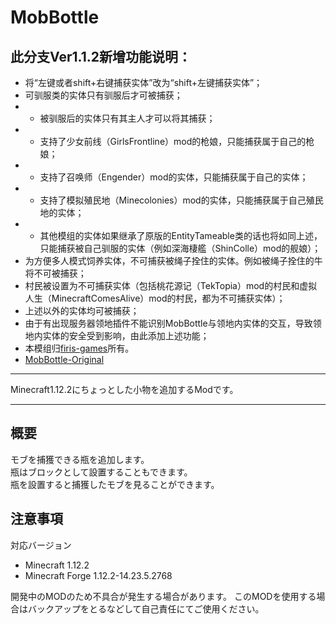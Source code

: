 MobBottle
===
## 此分支Ver1.1.2新增功能说明：  
- 将“左键或者shift+右键捕获实体”改为“shift+左键捕获实体”；  
- 可驯服类的实体只有驯服后才可被捕获；  
- - 被驯服后的实体只有其主人才可以将其捕获；  
- - 支持了少女前线（GirlsFrontline）mod的枪娘，只能捕获属于自己的枪娘；  
- - 支持了召唤师（Engender）mod的实体，只能捕获属于自己的实体；  
- - 支持了模拟殖民地（Minecolonies）mod的实体，只能捕获属于自己殖民地的实体；  
- - 其他模组的实体如果继承了原版的EntityTameable类的话也将如同上述，只能捕获被自己驯服的实体（例如深海棲艦（ShinColle）mod的舰娘）；  
- 为方便多人模式饲养实体，不可捕获被绳子拴住的实体。例如被绳子拴住的牛将不可被捕获；  
- 村民被设置为不可捕获实体（包括桃花源记（TekTopia）mod的村民和虚拟人生（MinecraftComesAlive）mod的村民，都为不可捕获实体）；  
- 上述以外的实体均可被捕获；  
- 由于有出现服务器领地插件不能识别MobBottle与领地内实体的交互，导致领地内实体的安全受到影响，由此添加上述功能；  
- 本模组归[firis-games](https://github.com/firis-games)所有。
- [MobBottle-Original](https://github.com/firis-games/MobBottle)
---

Minecraft1.12.2にちょっとした小物を追加するModです。

---

## 概要
モブを捕獲できる瓶を追加します。  
瓶はブロックとして設置することもできます。  
瓶を設置すると捕獲したモブを見ることができます。

## 注意事項
対応バージョン
- Minecraft 1.12.2
- Minecraft Forge 1.12.2-14.23.5.2768
  
開発中のMODのため不具合が発生する場合があります。
このMODを使用する場合はバックアップをとるなどして自己責任にてご使用ください。
